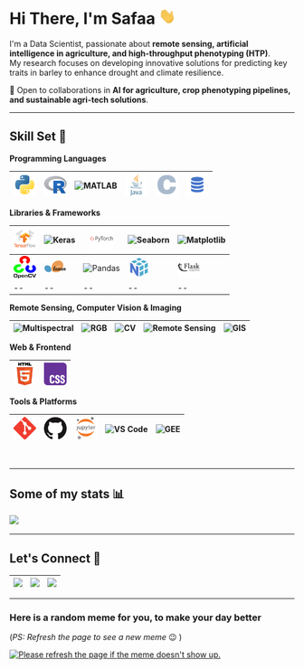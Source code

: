 <h1>Hi There, I'm Safaa <img src="https://raw.githubusercontent.com/ABSphreak/ABSphreak/master/gifs/Hi.gif" width="30px"></h1>

I'm a Data Scientist, passionate about **remote sensing, artificial intelligence in agriculture, and high-throughput phenotyping (HTP)**.  
My research focuses on developing innovative solutions for predicting key traits in barley to enhance drought and climate resilience.  

🌱 Open to collaborations in **AI for agriculture, crop phenotyping pipelines, and sustainable agri-tech solutions**.  

---

## Skill Set :muscle:

**Programming Languages**

<img title="Python" alt="Python" width="40px" src="https://raw.githubusercontent.com/github/explore/master/topics/python/python.png">|<img title="R" alt="R" width="40px" src="https://raw.githubusercontent.com/github/explore/master/topics/r/r.png">|<img title="MATLAB" alt="MATLAB" width="40px" src="https://upload.wikimedia.org/wikipedia/commons/2/21/Matlab_Logo.png">|<img title="Java" alt="Java" width="40px" src="https://raw.githubusercontent.com/github/explore/master/topics/java/java.png">|<img title="C" alt="C" width="40px" src="https://raw.githubusercontent.com/github/explore/master/topics/c/c.png">|<img title="SQL" alt="SQL" width="40px" src="https://raw.githubusercontent.com/github/explore/master/topics/sql/sql.png">
|--|--|--|--|--|--|

**Libraries & Frameworks**

<img title="TensorFlow" alt="TensorFlow" width="40px" src="https://raw.githubusercontent.com/github/explore/master/topics/tensorflow/tensorflow.png">|<img title="Keras" alt="Keras" width="40px" src="https://upload.wikimedia.org/wikipedia/commons/a/ae/Keras_logo.svg">|<img title="PyTorch" alt="PyTorch" width="40px" src="https://raw.githubusercontent.com/github/explore/master/topics/pytorch/pytorch.png">|<img title="Seaborn" alt="Seaborn" width="40px" src="https://seaborn.pydata.org/_images/logo-tall-lightbg.svg">|<img title="Matplotlib" alt="Matplotlib" width="40px" src="https://raw.githubusercontent.com/github/explore/master/topics/matplotlib/matplotlib.png">
|--|--|--|--|--|
<img title="OpenCV" alt="OpenCV" width="40px" src="https://raw.githubusercontent.com/github/explore/master/topics/opencv/opencv.png">|<img title="Scikit-Learn" alt="Scikit-Learn" width="40px" src="https://raw.githubusercontent.com/github/explore/master/topics/scikit-learn/scikit-learn.png">|<img title="Pandas" alt="Pandas" width="40px" src="https://raw.githubusercontent.com/github/explore/master/topics/pandas/pandas.png">|<img title="NumPy" alt="NumPy" width="40px" src="https://raw.githubusercontent.com/github/explore/master/topics/numpy/numpy.png">|<img title="Flask" alt="Flask" width="40px" src="https://raw.githubusercontent.com/github/explore/master/topics/flask/flask.png">
|--|--|--|--|--|

**Remote Sensing, Computer Vision & Imaging**

<img title="Multispectral" alt="Multispectral" width="40px" src="https://cdn-icons-png.flaticon.com/512/2463/2463510.png">|<img title="RGB Imaging" alt="RGB" width="40px" src="https://cdn-icons-png.flaticon.com/512/2920/2920277.png">|<img title="Computer Vision" alt="CV" width="40px" src="https://cdn-icons-png.flaticon.com/512/1048/1048949.png">|<img title="Remote Sensing" alt="Remote Sensing" width="40px" src="https://cdn-icons-png.flaticon.com/512/902/902738.png">|<img title="GIS" alt="GIS" width="40px" src="https://upload.wikimedia.org/wikipedia/commons/0/08/QGIS_logo_new.svg">
|--|--|--|--|--|

**Web & Frontend**

<img title="HTML5" alt="HTML" width="40px" src="https://raw.githubusercontent.com/github/explore/master/topics/html/html.png">|<img title="CSS3" alt="CSS" width="40px" src="https://raw.githubusercontent.com/github/explore/master/topics/css/css.png">
|--|--|

**Tools & Platforms**

<img title="Git" alt="Git" width="40px" src="https://raw.githubusercontent.com/github/explore/master/topics/git/git.png">|<img title="GitHub" alt="GitHub" width="40px" src="https://raw.githubusercontent.com/github/explore/master/topics/github/github.png">|<img title="Jupyter Notebook" alt="Jupyter" width="40px" src="https://raw.githubusercontent.com/github/explore/master/topics/jupyter-notebook/jupyter-notebook.png">|<img title="VS Code" alt="VS Code" width="40px" src="https://img.icons8.com/fluent/48/000000/visual-studio-code-2019.png">|<img title="Google Earth Engine" alt="GEE" width="40px" src="https://earthengine.google.com/static/images/earth-engine-logo.png">
|--|--|--|--|--|
<br>

---

## Some of my stats :bar_chart:

<img src="https://github-readme-stats.vercel.app/api?username=SafaaOuahid&show_icons=true&theme=radical&include_all_commits=true">

---

## Let's Connect :handshake:

<a href="https://www.linkedin.com/in/safaa-ouahid/"><img src="https://cdn2.iconfinder.com/data/icons/social-media-2285/512/1_Linkedin_unofficial_colored_svg-128.png" width="40"></a> | <a href="https://www.researchgate.net/profile/Safaa-Ouahid"><img src="https://upload.wikimedia.org/wikipedia/commons/5/5e/ResearchGate_icon_SVG.svg" width="40"></a> | <a href="https://scholar.google.com/citations?user=YOUR_ID"><img src="https://upload.wikimedia.org/wikipedia/commons/c/c7/Google_Scholar_logo.svg" width="40"></a>  
|--|--|--|

---

### Here is a random meme for you, to make your day better  
(*PS: Refresh the page to see a new meme* :wink: )  

<a href="https://github.com/techytushar/random-memer"><img src='https://web-production-4cea.up.railway.app/' title="Meme" alt="Please refresh the page if the meme doesn't show up." height="400"></a>

